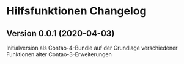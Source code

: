 # Hilfsfunktionen Changelog

## Version 0.0.1 (2020-04-03)

Initialversion als Contao-4-Bundle auf der Grundlage verschiedener Funktionen alter Contao-3-Erweiterungen
